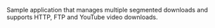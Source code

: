 Sample application that manages multiple segmented downloads and supports HTTP, FTP and YouTube video downloads.